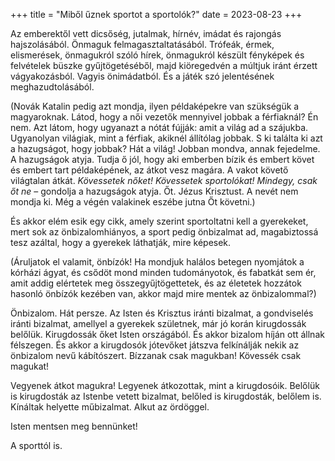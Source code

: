 +++
title = "Miből űznek sportot a sportolók?"
date = 2023-08-23
+++

Az emberektől vett dicsőség, jutalmak,
hírnév, imádat és rajongás hajszolásából.
Önmaguk felmagasztaltatásából.
Trófeák, érmek, elismerések,
önmagukról szóló hírek,
önmagukról készült fényképek és felvételek
büszke gyűjtögetéséből,
majd kiöregedvén
a múltjuk iránt érzett vágyakozásból.
Vagyis önimádatból.
És a játék szó jelentésének meghazudtolásából.

(Novák Katalin pedig azt mondja,
ilyen példaképekre van szükségük a magyaroknak.
Látod, hogy a női vezetők mennyivel jobbak a férfiaknál?
Én nem.
Azt látom,
hogy ugyanazt a nótát fújják:
amit a világ ad a szájukba.
Ugyanolyan világiak,
mint a férfiak,
akiknél állítólag jobbak.
S ki találta ki azt a hazugságot, hogy jobbak?
Hát a világ!
Jobban mondva, annak fejedelme.
A hazugságok atyja.
Tudja ő jól,
hogy aki emberben bízik
és embert követ
és embert tart példaképének,
az átkot vesz magára.
A vakot követő világtalan átkát.
<i>Kövessetek nőket!
Kövessetek sportolókat!
Mindegy, csak őt ne</i> – gondolja a hazugságok atyja.
Őt. Jézus Krisztust.
A nevét nem mondja ki.
Még a végén valakinek eszébe jutna Őt követni.)

És akkor elém esik egy cikk,
amely szerint sportoltatni kell a gyerekeket,
mert sok az önbizalomhiányos,
a sport pedig önbizalmat ad, magabiztossá tesz azáltal,
hogy a gyerekek láthatják, mire képesek.

(Áruljatok el valamit, önbízók!
Ha mondjuk halálos betegen nyomjátok a kórházi ágyat,
és csődöt mond minden tudományotok,
és fabatkát sem ér, amit addig elértetek meg összegyűjtögettetek,
és az életetek hozzátok hasonló önbízók kezében van,
akkor majd mire mentek az önbizalommal?)

Önbizalom.
Hát persze.
Az Isten és Krisztus iránti bizalmat,
a gondviselés iránti bizalmat,
amellyel a gyerekek születnek,
már jó korán kirugdossák belőlük.
Kirugdossák őket Isten országából.
És akkor bizalom híján ott állnak félszegen.
És akkor a kirugdosók jótevőket játszva
felkínálják nekik az önbizalom nevű kábítószert.
Bízzanak csak magukban!
Kövessék csak magukat!

Vegyenek átkot magukra!
Legyenek átkozottak, mint a kirugdosóik.
Belőlük is kirugdosták az Istenbe vetett bizalmat,
belőled is kirugdosták,
belőlem is.
Kínáltak helyette műbizalmat.
Alkut az ördöggel.

Isten mentsen meg bennünket!

A sporttól is.
